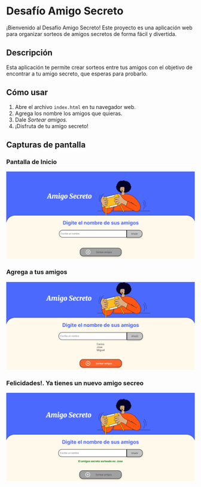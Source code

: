 # Desafío Amigo Secreto

¡Bienvenido al Desafío Amigo Secreto! Este proyecto es una aplicación web para organizar sorteos de amigos secretos de forma fácil y divertida.

## Descripción

Esta aplicación te permite crear sorteos entre tus amigos con el objetivo de encontrar a tu amigo secreto, que esperas para probarlo.

## Cómo usar

1. Abre el archivo `index.html` en tu navegador web.
2. Agrega los nombre los amigos que quieras.
3. Dale _Sortear amigos._
4. ¡Disfruta de tu amigo secreto!

## Capturas de pantalla

### Pantalla de Inicio

![Inicio](assets/img1.png)

### Agrega a tus amigos

![Amigos](assets/img2.png)

### Felicidades!. Ya tienes un nuevo amigo secreo

![Sorteo](assets/img3.png)
